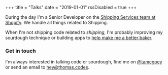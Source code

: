 +++
title = "Talks"
date = "2019-01-01"
rssDisabled = true
+++

During the day I'm a Senior Developer on the [Shipping Services team at Shopify](https://shopify.com/shipping). We handle all things related to Shipping.

When I'm not shipping code related to *shipping*, I'm probably improving my sourdough technique or building apps to [help make me a better baker](https://bake.app).

### Get in touch

I'm always interested in talking code or sourdough, find me on [@tamcgoey](https://twitter.com/tamcgoey) or send an email to [hey@thomas.codes](mailto:hey@thomas.codes).

